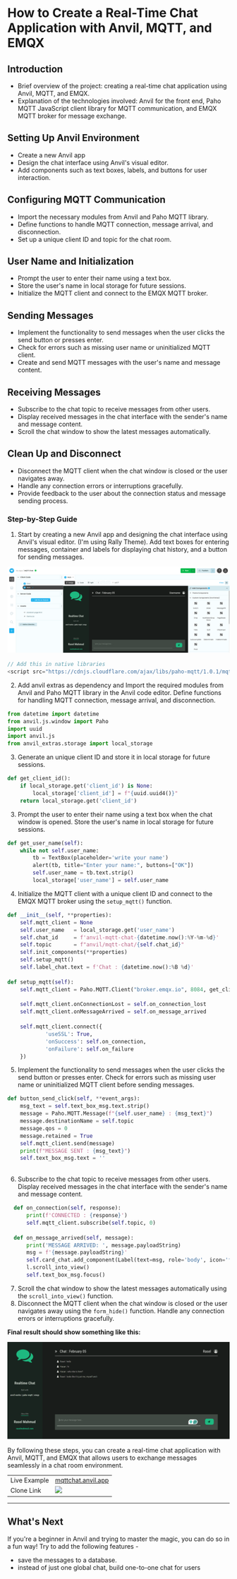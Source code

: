 # How to Create a Real-Time Chat Application with Anvil, MQTT, and EMQX

## Introduction
- Brief overview of the project: creating a real-time chat application using Anvil, MQTT, and EMQX.
- Explanation of the technologies involved: Anvil for the front end, Paho MQTT JavaScript client library for MQTT communication, and EMQX MQTT broker for message exchange.

## Setting Up Anvil Environment
- Create a new Anvil app
- Design the chat interface using Anvil's visual editor.
- Add components such as text boxes, labels, and buttons for user interaction.

## Configuring MQTT Communication
- Import the necessary modules from Anvil and Paho MQTT library.
- Define functions to handle MQTT connection, message arrival, and disconnection.
- Set up a unique client ID and topic for the chat room.

## User Name and Initialization
- Prompt the user to enter their name using a text box.
- Store the user's name in local storage for future sessions.
- Initialize the MQTT client and connect to the EMQX MQTT broker.

## Sending Messages
- Implement the functionality to send messages when the user clicks the send button or presses enter.
- Check for errors such as missing user name or uninitialized MQTT client.
- Create and send MQTT messages with the user's name and message content.

## Receiving Messages
- Subscribe to the chat topic to receive messages from other users.
- Display received messages in the chat interface with the sender's name and message content.
- Scroll the chat window to show the latest messages automatically.

## Clean Up and Disconnect
- Disconnect the MQTT client when the chat window is closed or the user navigates away.
- Handle any connection errors or interruptions gracefully.
- Provide feedback to the user about the connection status and message sending process.

### Step-by-Step Guide

1. Start by creating a new Anvil app and designing the chat interface using Anvil's visual editor.  (I'm using Rally Theme). Add text boxes for entering messages, container and labels for displaying chat history, and a button for sending messages.

![](assets/mqtt_chat_ui.png)


```javascript
// Add this in native libraries 
<script src="https://cdnjs.cloudflare.com/ajax/libs/paho-mqtt/1.0.1/mqttws31.js" type="text/javascript"></script>
```
2. Add anvil extras as dependency and Import the required modules from Anvil and Paho MQTT library in the Anvil code editor. Define functions for handling MQTT connection, message arrival, and disconnection.
```python
from datetime import datetime
from anvil.js.window import Paho
import uuid
import anvil.js
from anvil_extras.storage import local_storage
```
3. Generate an unique client ID and store it in local storage for future sessions.
```python
def get_client_id():
    if local_storage.get('client_id') is None:
        local_storage['client_id'] = f"{uuid.uuid4()}"
    return local_storage.get('client_id')
```
3. Prompt the user to enter their name using a text box when the chat window is opened. Store the user's name in local storage for future sessions.
```python
def get_user_name(self):
    while not self.user_name:
        tb = TextBox(placeholder='write your name')
        alert(tb, title="Enter your name:", buttons=["OK"])
        self.user_name = tb.text.strip()
        local_storage['user_name'] = self.user_name

```
4. Initialize the MQTT client with a unique client ID and connect to the EMQX MQTT broker using the `setup_mqtt()` function.
```python
def __init__(self, **properties):
    self.mqtt_client = None
    self.user_name   = local_storage.get('user_name')
    self.chat_id     = f'anvil-mqtt-chat-{datetime.now():%Y-%m-%d}'
    self.topic       = f"anvil/mqtt-chat/{self.chat_id}"
    self.init_components(**properties)
    self.setup_mqtt()
    self.label_chat.text = f'Chat : {datetime.now():%B %d}'
    
def setup_mqtt(self):
    self.mqtt_client = Paho.MQTT.Client("broker.emqx.io", 8084, get_client_id())
    
    self.mqtt_client.onConnectionLost = self.on_connection_lost
    self.mqtt_client.onMessageArrived = self.on_message_arrived
    
    self.mqtt_client.connect({
            'useSSL': True,
            'onSuccess': self.on_connection,
            'onFailure': self.on_failure
    })
```
5. Implement the functionality to send messages when the user clicks the send button or presses enter. Check for errors such as missing user name or uninitialized MQTT client before sending messages.
```python
def button_send_click(self, **event_args):
    msg_text = self.text_box_msg.text.strip()
    message = Paho.MQTT.Message(f"{self.user_name} : {msg_text}")
    message.destinationName = self.topic
    message.qos = 0
    message.retained = True
    self.mqtt_client.send(message)
    print(f"MESSAGE SENT : {msg_text}")
    self.text_box_msg.text = ''
    
```
6. Subscribe to the chat topic to receive messages from other users. Display received messages in the chat interface with the sender's name and message content.
```python
  def on_connection(self, response):
      print(f'CONNECTED : {response}')
      self.mqtt_client.subscribe(self.topic, 0)
  
  def on_message_arrived(self, message):
      print('MESSAGE ARRIVED: ', message.payloadString)
      msg = f'{message.payloadString}'
      self.card_chat.add_component(Label(text=msg, role='body', icon='fa:user'))
      l.scroll_into_view()
      self.text_box_msg.focus()
```
7. Scroll the chat window to show the latest messages automatically using the `scroll_into_view()` function.
8. Disconnect the MQTT client when the chat window is closed or the user navigates away using the `form_hide()` function. Handle any connection errors or interruptions gracefully.

**Final result should show something like this:**

![mqtt_chat_final](assets/mqtt_chat_final.png)

By following these steps, you can create a real-time chat application with Anvil, MQTT, and EMQX that allows users to exchange messages seamlessly in a chat room environment.


|||
|---|---|
| Live Example | [mqttchat.anvil.app](https://mqttchat.anvil.app/) |
| Clone Link | [<img src="https://anvil.works/img/forum/copy-app.png" height='40px'>](https://anvil.works/build#clone:HZMPHZPRNBY4L5A3=5KYWFB5CI736ZBSTML4RYQWY)|
---


## What's Next
If you're a beginner in Anvil and trying to master the magic, you can do so in a fun way!  Try to add  the following features - 
- save the messages to a database.
- instead of just one global chat, build one-to-one chat for users 

